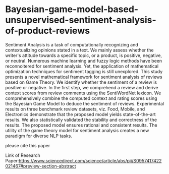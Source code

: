 # Bayesian-game-model-based-unsupervised-sentiment-analysis-of-product-reviews



Sentiment Analysis is a task of computationally recognizing and contextualizing opinions stated in a text. We mainly assess whether the writer's attitude towards a specific topic, or a product, is positive, negative, or neutral. Numerous machine learning and fuzzy logic methods have been reconnoitered for sentiment analysis. Yet, the application of mathematical optimization techniques for sentiment tagging is still unexplored. This study presents a novel mathematical framework for sentiment analysis of reviews based on Game Theory. We identify whether the sentiment of a review is positive or negative. In the first step, we comprehend a review and derive context scores from review comments using the SentiWordNet lexicon. We comprehensively combine the computed context and rating scores using the Bayesian Game Model to deduce the sentiment of reviews. Experimental results on three benchmark review datasets, viz. Food, Mobile, and Electronics demonstrate that the proposed model yields state-of-the-art results. We also statistically validated the stability and correctness of the results. The proposed model ensures rational and consistent results. The utility of the game theory model for sentiment analysis creates a new paradigm for diverse NLP tasks.

please cite  this paper

Link of Research Paper:https://www.sciencedirect.com/science/article/abs/pii/S0957417422021467#preview-section-abstract
